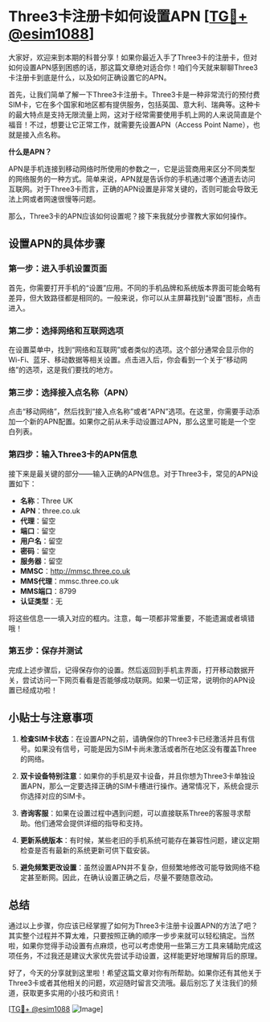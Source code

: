 # Three3卡注册卡如何设置APN [[TG💪+ @esim1088](https://t.me/s/esim1088)]

大家好，欢迎来到本期的科普分享！如果你最近入手了Three3卡的注册卡，但对如何设置APN感到困惑的话，那这篇文章绝对适合你！咱们今天就来聊聊Three3卡注册卡到底是什么，以及如何正确设置它的APN。

首先，让我们简单了解一下Three3卡注册卡。Three3卡是一种非常流行的预付费SIM卡，它在多个国家和地区都有提供服务，包括英国、意大利、瑞典等。这种卡的最大特点是支持无限流量上网，这对于经常需要使用手机上网的人来说简直是个福音！不过，想要让它正常工作，就需要先设置APN（Access Point Name），也就是接入点名称。

**什么是APN？**

APN是手机连接到移动网络时所使用的参数之一，它是运营商用来区分不同类型的网络服务的一种方式。简单来说，APN就是告诉你的手机通过哪个通道去访问互联网。对于Three3卡而言，正确的APN设置是非常关键的，否则可能会导致无法上网或者网速很慢等问题。

那么，Three3卡的APN应该如何设置呢？接下来我就分步骤教大家如何操作。

## 设置APN的具体步骤

### 第一步：进入手机设置页面

首先，你需要打开手机的“设置”应用。不同的手机品牌和系统版本界面可能会略有差异，但大致路径都是相同的。一般来说，你可以从主屏幕找到“设置”图标，点击进入。

### 第二步：选择网络和互联网选项

在设置菜单中，找到“网络和互联网”或者类似的选项。这个部分通常会显示你的Wi-Fi、蓝牙、移动数据等相关设置。点击进入后，你会看到一个关于“移动网络”的选项，这是我们要找的地方。

### 第三步：选择接入点名称（APN）

点击“移动网络”，然后找到“接入点名称”或者“APN”选项。在这里，你需要手动添加一个新的APN配置。如果你之前从未手动设置过APN，那么这里可能是一个空白列表。

### 第四步：输入Three3卡的APN信息

接下来是最关键的部分——输入正确的APN信息。对于Three3卡，常见的APN设置如下：

- **名称**：Three UK  
- **APN**：three.co.uk  
- **代理**：留空  
- **端口**：留空  
- **用户名**：留空  
- **密码**：留空  
- **服务器**：留空  
- **MMSC**：http://mmsc.three.co.uk  
- **MMS代理**：mmsc.three.co.uk  
- **MMS端口**：8799  
- **认证类型**：无  

将这些信息一一填入对应的框内。注意，每一项都非常重要，不能遗漏或者填错哦！

### 第五步：保存并测试

完成上述步骤后，记得保存你的设置。然后返回到手机主界面，打开移动数据开关，尝试访问一下网页看看是否能够成功联网。如果一切正常，说明你的APN设置已经成功啦！

## 小贴士与注意事项

1. **检查SIM卡状态**：在设置APN之前，请确保你的Three3卡已经激活并且有信号。如果没有信号，可能是因为SIM卡尚未激活或者所在地区没有覆盖Three的网络。

2. **双卡设备特别注意**：如果你的手机是双卡设备，并且你想为Three3卡单独设置APN，那么一定要选择正确的SIM卡槽进行操作。通常情况下，系统会提示你选择对应的SIM卡。

3. **咨询客服**：如果在设置过程中遇到问题，可以直接联系Three的客服寻求帮助。他们通常会提供详细的指导和支持。

4. **更新系统版本**：有时候，某些老旧的手机系统可能存在兼容性问题，建议定期检查是否有最新的系统更新可供下载安装。

5. **避免频繁更改设置**：虽然设置APN并不复杂，但频繁地修改可能导致网络不稳定甚至断网。因此，在确认设置正确之后，尽量不要随意改动。

## 总结

通过以上步骤，你应该已经掌握了如何为Three3卡注册卡设置APN的方法了吧？其实整个过程并不算太难，只要按照正确的顺序一步步来就可以轻松搞定。当然啦，如果你觉得手动设置有点麻烦，也可以考虑使用一些第三方工具来辅助完成这项任务，不过我还是建议大家优先尝试手动设置，这样能更好地理解背后的原理。

好了，今天的分享就到这里啦！希望这篇文章对你有所帮助。如果你还有其他关于Three3卡或者其他相关的问题，欢迎随时留言交流哦。最后别忘了关注我们的频道，获取更多实用的小技巧和资讯！

[[TG💪+ @esim1088](https://t.me/s/esim1088) ![Image](https://i.postimg.cc/4NQfJmqS/Snipaste-2025-05-13-00-14-12.png)]